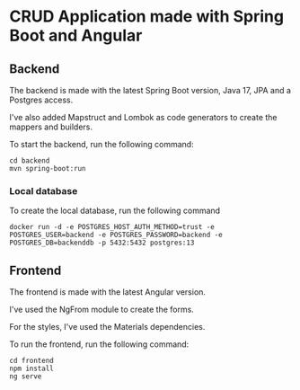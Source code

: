 # CRUD Application made with Spring Boot and Angular

## Backend

The backend is made with the latest Spring Boot version, Java 17, JPA and a Postgres access.

I've also added Mapstruct and Lombok as code generators to create the mappers and builders.

To start the backend, run the following command:

```
cd backend
mvn spring-boot:run
```

### Local database

To create the local database, run the following command

```
docker run -d -e POSTGRES_HOST_AUTH_METHOD=trust -e POSTGRES_USER=backend -e POSTGRES_PASSWORD=backend -e POSTGRES_DB=backenddb -p 5432:5432 postgres:13
```

## Frontend

The frontend is made with the latest Angular version.

I've used the NgFrom module to create the forms.

For the styles, I've used the Materials dependencies.

To run the frontend, run the following command:

```
cd frontend
npm install
ng serve
```
